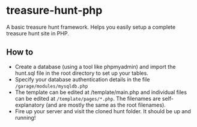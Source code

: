 # treasure-hunt-php
A basic treasure hunt framework. Helps you easily setup a complete treasure hunt site in PHP.

## How to
* Create a database (using a tool like phpmyadmin) and import the hunt.sql file in the root directory to set up your tables.
* Specify your database authentication details in the file ```/garage/modules/mysqldb.php```
* The template can be edited at /template/main.php and individual files can be edited at ```/template/pages/*.php```. The filenames are self-explanatory (and are mostly the same as the root filenames).
* Fire up your server and visit the cloned hunt folder. It should be up and running!